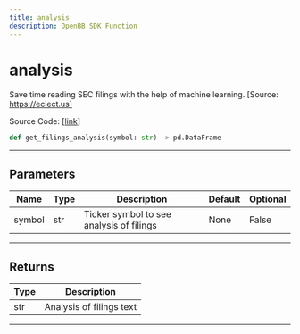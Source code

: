 ```yaml
---
title: analysis
description: OpenBB SDK Function
---
```


# analysis

Save time reading SEC filings with the help of machine learning. [Source: https://eclect.us]

Source Code: [[link](https://github.com/OpenBB-finance/OpenBBTerminal/tree/main/openbb_terminal/stocks/fundamental_analysis/eclect_us_model.py#L18)]
```python
def get_filings_analysis(symbol: str) -> pd.DataFrame
```
---
## Parameters
| Name | Type | Description | Default | Optional |
| ---- | ---- | ----------- | ------- | -------- |
| symbol | str | Ticker symbol to see analysis of filings | None | False |

---
## Returns
| Type | Description |
| ---- | ----------- |
| str | Analysis of filings text |
---
